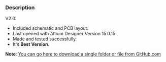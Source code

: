 ### Description

V2.0:
- Included schematic and PCB layout.
- Last opened with Altium Designer Version 15.0.15
- Made and tested successfully. 
- It's **Best Version**.

**Note**: [You can go here to download a single folder or file from GitHub.com](https://minhaskamal.github.io/DownGit/#/home)